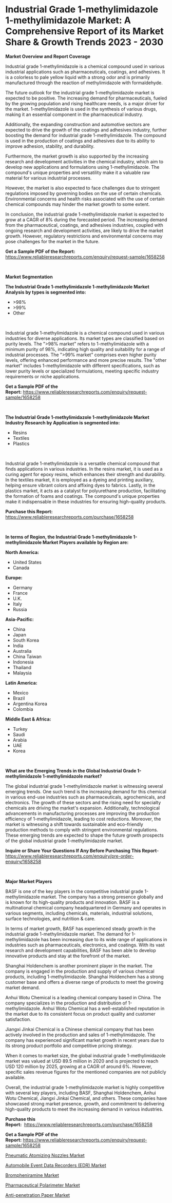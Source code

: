 <p><h1>Industrial Grade 1-methylimidazole 1-methylimidazole Market: A Comprehensive Report of its Market Share & Growth Trends 2023 - 2030</h1></p><p><strong>Market Overview and Report Coverage</strong></p>
<p><p>Industrial grade 1-methylimidazole is a chemical compound used in various industrial applications such as pharmaceuticals, coatings, and adhesives. It is a colorless to pale yellow liquid with a strong odor and is primarily manufactured through the reaction of methylimidazole with formaldehyde.</p><p>The future outlook for the industrial grade 1-methylimidazole market is expected to be positive. The increasing demand for pharmaceuticals, fueled by the growing population and rising healthcare needs, is a major driver for the market. 1-methylimidazole is used in the synthesis of various drugs, making it an essential component in the pharmaceutical industry.</p><p>Additionally, the expanding construction and automotive sectors are expected to drive the growth of the coatings and adhesives industry, further boosting the demand for industrial grade 1-methylimidazole. The compound is used in the production of coatings and adhesives due to its ability to improve adhesion, stability, and durability.</p><p>Furthermore, the market growth is also supported by the increasing research and development activities in the chemical industry, which aim to develop new applications and formulations using 1-methylimidazole. The compound's unique properties and versatility make it a valuable raw material for various industrial processes.</p><p>However, the market is also expected to face challenges due to stringent regulations imposed by governing bodies on the use of certain chemicals. Environmental concerns and health risks associated with the use of certain chemical compounds may hinder the market growth to some extent.</p><p>In conclusion, the industrial grade 1-methylimidazole market is expected to grow at a CAGR of 8% during the forecasted period. The increasing demand from the pharmaceutical, coatings, and adhesives industries, coupled with ongoing research and development activities, are likely to drive the market growth. However, regulatory restrictions and environmental concerns may pose challenges for the market in the future.</p></p>
<p><strong>Get a Sample PDF of the Report:</strong> <a href="https://www.reliableresearchreports.com/enquiry/request-sample/1658258">https://www.reliableresearchreports.com/enquiry/request-sample/1658258</a></p>
<p>&nbsp;</p>
<p><strong>Market Segmentation</strong></p>
<p><strong>The Industrial Grade 1-methylimidazole 1-methylimidazole Market Analysis by types is segmented into:</strong></p>
<p><ul><li>>98%</li><li>>99%</li><li>Other</li></ul></p>
<p>&nbsp;</p>
<p><p>Industrial grade 1-methylimidazole is a chemical compound used in various industries for diverse applications. Its market types are classified based on purity levels. The ">98% market" refers to 1-methylimidazole with a minimum purity of 98%, indicating high quality and suitability for a range of industrial processes. The ">99% market" comprises even higher purity levels, offering enhanced performance and more precise results. The "other market" includes 1-methylimidazole with different specifications, such as lower purity levels or specialized formulations, meeting specific industry requirements or niche applications.</p></p>
<p><strong>Get a Sample PDF of the Report:</strong>&nbsp;<a href="https://www.reliableresearchreports.com/enquiry/request-sample/1658258">https://www.reliableresearchreports.com/enquiry/request-sample/1658258</a></p>
<p>&nbsp;</p>
<p><strong>The Industrial Grade 1-methylimidazole 1-methylimidazole Market Industry Research by Application is segmented into:</strong></p>
<p><ul><li>Resins</li><li>Textiles</li><li>Plastics</li></ul></p>
<p>&nbsp;</p>
<p><p>Industrial grade 1-methylimidazole is a versatile chemical compound that finds applications in various industries. In the resins market, it is used as a curing agent for epoxy resins, which enhances their strength and durability. In the textiles market, it is employed as a dyeing and printing auxiliary, helping ensure vibrant colors and affixing dyes to fabrics. Lastly, in the plastics market, it acts as a catalyst for polyurethane production, facilitating the formation of foams and coatings. The compound's unique properties make it indispensable in these industries for ensuring high-quality products.</p></p>
<p><strong>Purchase this Report:</strong>&nbsp; <a href="https://www.reliableresearchreports.com/purchase/1658258">https://www.reliableresearchreports.com/purchase/1658258</a></p>
<p>&nbsp;</p>
<p><strong>In terms of Region, the Industrial Grade 1-methylimidazole 1-methylimidazole Market Players available by Region are:</strong></p>
<p>
    <p> <strong> North America: </strong>
        <ul>
            <li>United States</li>
            <li>Canada</li>
        </ul>
        </p> 
    <p> <strong> Europe: </strong>
        <ul>
            <li>Germany</li>
            <li>France</li>
            <li>U.K.</li>
            <li>Italy</li>
            <li>Russia</li>
        </ul>
        </p> 
    <p> <strong> Asia-Pacific: </strong>
        <ul>
            <li>China</li>
            <li>Japan</li>
            <li>South Korea</li>
            <li>India</li>
            <li>Australia</li>
            <li>China Taiwan</li>
            <li>Indonesia</li>
            <li>Thailand</li>
            <li>Malaysia</li>
        </ul>
        </p> 
    <p> <strong> Latin America: </strong>
        <ul>
            <li>Mexico</li>
            <li>Brazil</li>
            <li>Argentina Korea</li>
            <li>Colombia</li>
        </ul>
        </p> 
    <p> <strong> Middle East & Africa: </strong>
        <ul>
            <li>Turkey</li>
            <li>Saudi</li>
            <li>Arabia</li>
            <li>UAE</li>
            <li>Korea</li>
        </ul>
    </p>
    </p>
<p>&nbsp;</p>
<p><strong>What are the Emerging Trends in the Global Industrial Grade 1-methylimidazole 1-methylimidazole market?</strong></p>
<p><p>The global industrial grade 1-methylimidazole market is witnessing several emerging trends. One such trend is the increasing demand for this chemical in various end-use industries such as pharmaceuticals, agrochemicals, and electronics. The growth of these sectors and the rising need for specialty chemicals are driving the market's expansion. Additionally, technological advancements in manufacturing processes are improving the production efficiency of 1-methylimidazole, leading to cost reductions. Moreover, the market is witnessing a shift towards sustainable and eco-friendly production methods to comply with stringent environmental regulations. These emerging trends are expected to shape the future growth prospects of the global industrial grade 1-methylimidazole market.</p></p>
<p><strong>Inquire or Share Your Questions If Any Before Purchasing This Report</strong>- <a href="https://www.reliableresearchreports.com/enquiry/pre-order-enquiry/1658258">https://www.reliableresearchreports.com/enquiry/pre-order-enquiry/1658258</a></p>
<p>&nbsp;</p>
<p><strong>Major Market Players</strong></p>
<p><p>BASF is one of the key players in the competitive industrial grade 1-methylimidazole market. The company has a strong presence globally and is known for its high-quality products and innovation. BASF is a multinational chemical company headquartered in Germany and operates in various segments, including chemicals, materials, industrial solutions, surface technologies, and nutrition & care. </p><p>In terms of market growth, BASF has experienced steady growth in the industrial grade 1-methylimidazole market. The demand for 1-methylimidazole has been increasing due to its wide range of applications in industries such as pharmaceuticals, electronics, and coatings. With its vast research and development capabilities, BASF has been able to develop innovative products and stay at the forefront of the market.</p><p>Shanghai Holdenchem is another prominent player in the market. The company is engaged in the production and supply of various chemical products, including 1-methylimidazole. Shanghai Holdenchem has a strong customer base and offers a diverse range of products to meet the growing market demand.</p><p>Anhui Wotu Chemical is a leading chemical company based in China. The company specializes in the production and distribution of 1-methylimidazole. Anhui Wotu Chemical has a well-established reputation in the market due to its consistent focus on product quality and customer satisfaction.</p><p>Jiangxi Jinkai Chemical is a Chinese chemical company that has been actively involved in the production and sales of 1-methylimidazole. The company has experienced significant market growth in recent years due to its strong product portfolio and competitive pricing strategy.</p><p>When it comes to market size, the global industrial grade 1-methylimidazole market was valued at USD 89.5 million in 2020 and is projected to reach USD 120 million by 2025, growing at a CAGR of around 6%. However, specific sales revenue figures for the mentioned companies are not publicly available.</p><p>Overall, the industrial grade 1-methylimidazole market is highly competitive with several key players, including BASF, Shanghai Holdenchem, Anhui Wotu Chemical, Jiangxi Jinkai Chemical, and others. These companies have showcased strong market presence, growth, and commitment to delivering high-quality products to meet the increasing demand in various industries.</p></p>
<p><strong>Purchase this Report:</strong>&nbsp;&nbsp;<a href="https://www.reliableresearchreports.com/purchase/1658258">https://www.reliableresearchreports.com/purchase/1658258</a></p>
<p></p>
<p><strong>Get a Sample PDF of the Report:</strong>&nbsp;<a href="https://www.reliableresearchreports.com/enquiry/request-sample/1658258">https://www.reliableresearchreports.com/enquiry/request-sample/1658258</a></p>
<p><p><a href="https://www.linkedin.com/pulse/decoding-pneumatic-atomizing-nozzles-market-deep-dive-p5jcc/">Pneumatic Atomizing Nozzles Market</a></p><p><a href="https://github.com/rahu1506/Market-Research-Report-List-1/blob/main/automobile-event-data-recorders-edr-market.md">Automobile Event Data Recorders (EDR) Market</a></p><p><a href="https://medium.com/@itzelheller546/brompheniramine-market-opportunities-and-strategies-forecast-for-period-from-2023-2030-eb5d74bb77e1">Brompheniramine Market</a></p><p><a href="https://www.linkedin.com/pulse/pharmaceutical-polarimeter-market-insights-players-forecast-2u1ic/">Pharmaceutical Polarimeter Market</a></p><p><a href="https://github.com/aasishrp01/Market-Research-Report-List-1/blob/main/anti-penetration-paper-market.md">Anti-penetration Paper Market</a></p></p>